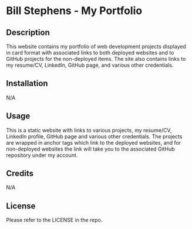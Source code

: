 # Bill Stephens - My Portfolio

## Description

This website contains my portfolio of web development projects displayed in card format with associated links to both deployed websites and to GitHub projects 
for the non-deployed items.  The site also contains links to my resume/CV, LinkedIn, GitHub page, and various other credentials.

## Installation

N/A

## Usage

This is a static website with links to various projects, my resume/CV, LinkedIn profile, GitHub page and various other credentials. The projects are wrapped
in anchor tags which link to the deployed websites, and for non-deployed websites the link will take you to the associated GitHub repository under my account.

## Credits

N/A

## License

Please refer to the LICENSE in the repo.
